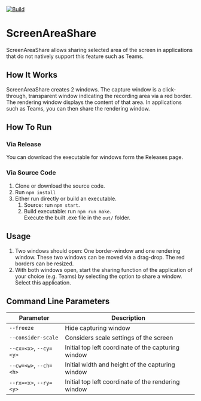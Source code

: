 [![Build](https://github.com/mPyKen/ScreenAreaShare/actions/workflows/build.yml/badge.svg)](https://github.com/mPyKen/ScreenAreaShare/actions/workflows/build.yml)

# ScreenAreaShare

ScreenAreaShare allows sharing selected area of the screen in applications that do not natively support this feature such as Teams.

## How It Works
ScreenAreaShare creates 2 windows. The capture window is a click-through, transparent window indicating the recording area via a red border.
The rendering window displays the content of that area. In applications such as Teams, you can then share the rendering window.

## How To Run
### Via Release
You can download the executable for windows form the Releases page.
### Via Source Code
1. Clone or download the source code.
2. Run `npm install`
3. Either run directly or build an executable.
    1. Source: run `npm start`.
    2. Build executable: run `npm run make`.  
    Execute the built .exe file in the `out/` folder.

## Usage
1. Two windows should open: One border-window and one rendering window. These two windows can be moved via a drag-drop. The red borders can be resized.
2. With both windows open, start the sharing function of the application of your choice (e.g. Teams) by selecting the option to share a window. Select this application.

## Command Line Parameters
|Parameter|Description|
|-|-|
|`--freeze`|Hide capturing window|
|`--consider-scale`|Considers scale settings of the screen|
|`--cx=<x>`, `--cy=<y>`|Initial top left coordinate of the capturing window|
|`--cw=<w>`, `--ch=<h>`|Initial width and height of the capturing window|
|`--rx=<x>`, `--ry=<y>`|Initial top left coordinate of the rendering window|

